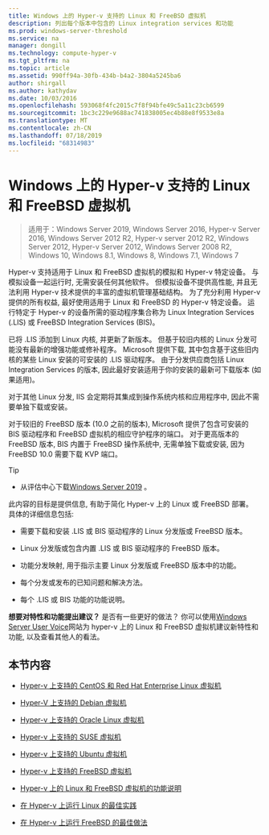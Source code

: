 ```yaml
---
title: Windows 上的 Hyper-v 支持的 Linux 和 FreeBSD 虚拟机
description: 列出每个版本中包含的 Linux integration services 和功能
ms.prod: windows-server-threshold
ms.service: na
manager: dongill
ms.technology: compute-hyper-v
ms.tgt_pltfrm: na
ms.topic: article
ms.assetid: 990ff94a-30fb-434b-b4a2-3804a5245ba6
author: shirgall
ms.author: kathydav
ms.date: 10/03/2016
ms.openlocfilehash: 593068f4fc2015c7f8f94bfe49c5a11c23cb6599
ms.sourcegitcommit: 1bc3c229e9688ac741838005ec4b88e8f9533e8a
ms.translationtype: MT
ms.contentlocale: zh-CN
ms.lasthandoff: 07/18/2019
ms.locfileid: "68314983"
---
```

# <a name="supported-linux-and-freebsd-virtual-machines-for-hyper-v-on-windows"></a>Windows 上的 Hyper-v 支持的 Linux 和 FreeBSD 虚拟机

>适用于：Windows Server 2019, Windows Server 2016, Hyper-v Server 2016, Windows Server 2012 R2, Hyper-v server 2012 R2, Windows Server 2012, Hyper-v Server 2012, Windows Server 2008 R2, Windows 10, Windows 8.1, Windows 8, Windows 7.1, Windows 7

Hyper-v 支持适用于 Linux 和 FreeBSD 虚拟机的模拟和 Hyper-v 特定设备。 与模拟设备一起运行时, 无需安装任何其他软件。 但模拟设备不提供高性能, 并且无法利用 Hyper-v 技术提供的丰富的虚拟机管理基础结构。 为了充分利用 Hyper-v 提供的所有权益, 最好使用适用于 Linux 和 FreeBSD 的 Hyper-v 特定设备。 运行特定于 Hyper-v 的设备所需的驱动程序集合称为 Linux Integration Services (.LIS) 或 FreeBSD Integration Services (BIS)。

已将 .LIS 添加到 Linux 内核, 并更新了新版本。 但基于较旧内核的 Linux 分发可能没有最新的增强功能或修补程序。 Microsoft 提供下载, 其中包含基于这些旧内核的某些 Linux 安装的可安装的 .LIS 驱动程序。 由于分发供应商包括 Linux Integration Services 的版本, 因此最好安装适用于你的安装的最新可下载版本 (如果适用)。

对于其他 Linux 分发, IIS 会定期将其集成到操作系统内核和应用程序中, 因此不需要单独下载或安装。

对于较旧的 FreeBSD 版本 (10.0 之前的版本), Microsoft 提供了包含可安装的 BIS 驱动程序和 FreeBSD 虚拟机的相应守护程序的端口。 对于更高版本的 FreeBSD 版本, BIS 内置于 FreeBSD 操作系统中, 无需单独下载或安装, 因为 FreeBSD 10.0 需要下载 KVP 端口。

> [!TIP]
> - 从评估中心下载[Windows Server 2019](https://www.microsoft.com/en-us/evalcenter/evaluate-windows-server-2019) 。

此内容的目标是提供信息, 有助于简化 Hyper-v 上的 Linux 或 FreeBSD 部署。 具体的详细信息包括:

* 需要下载和安装 .LIS 或 BIS 驱动程序的 Linux 分发版或 FreeBSD 版本。

* Linux 分发版或包含内置 .LIS 或 BIS 驱动程序的 FreeBSD 版本。

* 功能分发映射, 用于指示主要 Linux 分发版或 FreeBSD 版本中的功能。

* 每个分发或发布的已知问题和解决方法。

* 每个 .LIS 或 BIS 功能的功能说明。

**想要对特性和功能提出建议？** 是否有一些更好的做法？ 你可以使用[Windows Server User Voice](https://windowsserver.uservoice.com/forums/295062-linux-support)网站为 hyper-v 上的 Linux 和 FreeBSD 虚拟机建议新特性和功能, 以及查看其他人的看法。

## <a name="in-this-section"></a>本节内容

* [Hyper-v 上支持的 CentOS 和 Red Hat Enterprise Linux 虚拟机](Supported-CentOS-and-Red-Hat-Enterprise-Linux-virtual-machines-on-Hyper-V.md)

* [Hyper-V 上支持的 Debian 虚拟机](Supported-Debian-virtual-machines-on-Hyper-V.md)

* [Hyper-v 上支持的 Oracle Linux 虚拟机](Supported-Oracle-Linux-virtual-machines-on-Hyper-V.md)

* [Hyper-v 上支持的 SUSE 虚拟机](Supported-SUSE-virtual-machines-on-Hyper-V.md)

* [Hyper-v 上支持的 Ubuntu 虚拟机](Supported-Ubuntu-virtual-machines-on-Hyper-V.md)

* [Hyper-v 上支持的 FreeBSD 虚拟机](Supported-FreeBSD-virtual-machines-on-Hyper-V.md)

* [Hyper-v 上的 Linux 和 FreeBSD 虚拟机的功能说明](Feature-Descriptions-for-Linux-and-FreeBSD-virtual-machines-on-Hyper-V.md)

* [在 Hyper-v 上运行 Linux 的最佳实践](Best-Practices-for-running-Linux-on-Hyper-V.md)

* [在 Hyper-v 上运行 FreeBSD 的最佳做法](Best-practices-for-running-FreeBSD-on-Hyper-V.md)
